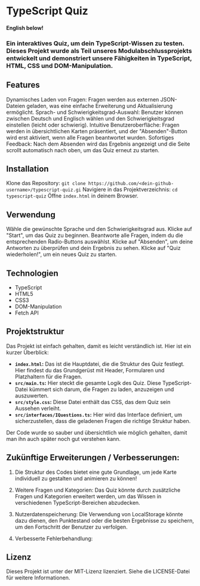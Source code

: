 # TypeScript Quiz
#### English below!
### Ein interaktives Quiz, um dein TypeScript-Wissen zu testen. Dieses Projekt wurde als Teil unseres Modulabschlussprojekts entwickelt und demonstriert unsere Fähigkeiten in TypeScript, HTML, CSS und DOM-Manipulation.

## Features
Dynamisches Laden von Fragen: Fragen werden aus externen JSON-Dateien geladen, was eine einfache Erweiterung und Aktualisierung ermöglicht.
Sprach- und Schwierigkeitsgrad-Auswahl: Benutzer können zwischen Deutsch und Englisch wählen und den Schwierigkeitsgrad einstellen (leicht oder schwierig).
Intuitive Benutzeroberfläche: Fragen werden in übersichtlichen Karten präsentiert, und der "Absenden"-Button wird erst aktiviert, wenn alle Fragen beantwortet wurden.
Sofortiges Feedback: Nach dem Absenden wird das Ergebnis angezeigt und die Seite scrollt automatisch nach oben, um das Quiz erneut zu starten.

## Installation
Klone das Repository: `git clone https://github.com/<dein-github-username>/typescript-quiz.gi`
Navigiere in das Projektverzeichnis: `cd typescript-quiz`
Öffne `index.html` in deinem Browser.

## Verwendung
Wähle die gewünschte Sprache und den Schwierigkeitsgrad aus.
Klicke auf "Start", um das Quiz zu beginnen.
Beantworte alle Fragen, indem du die entsprechenden Radio-Buttons auswählst.
Klicke auf "Absenden", um deine Antworten zu überprüfen und dein Ergebnis zu sehen.
Klicke auf "Quiz wiederholen!", um ein neues Quiz zu starten.

## Technologien
- TypeScript
- HTML5
- CSS3
- DOM-Manipulation
- Fetch API

## Projektstruktur

Das Projekt ist einfach gehalten, damit es leicht verständlich ist. Hier ist ein kurzer Überblick:

*   **`index.html`:** Das ist die Hauptdatei, die die Struktur des Quiz festlegt. Hier findest du das Grundgerüst mit Header, Formularen und Platzhaltern für die Fragen.
*   **`src/main.ts`:** Hier steckt die gesamte Logik des Quiz. Diese TypeScript-Datei kümmert sich darum, die Fragen zu laden, anzuzeigen und auszuwerten.
*   **`src/style.css`:** Diese Datei enthält das CSS, das dem Quiz sein Aussehen verleiht.
*   **`src/interfaces/IQuestions.ts`:** Hier wird das Interface definiert, um sicherzustellen, dass die geladenen Fragen die richtige Struktur haben.

Der Code wurde so sauber und übersichtlich wie möglich gehalten, damit man ihn auch später noch gut verstehen kann.

## Zukünftige Erweiterungen / Verbesserungen:
1. Die Struktur des Codes bietet eine gute Grundlage, um jede Karte individuell zu gestalten und animieren zu können!
2. Weitere Fragen und Kategorien: Das Quiz könnte durch zusätzliche Fragen und Kategorien erweitert werden, um das Wissen in verschiedenen TypeScript-Bereichen abzudecken.

3. Nutzerdatenspeicherung: Die Verwendung von LocalStorage könnte dazu dienen, den Punktestand oder die besten Ergebnisse zu speichern, um den Fortschritt der Benutzer zu verfolgen.
4. Verbesserte Fehlerbehandlung:

## Lizenz
Dieses Projekt ist unter der MIT-Lizenz lizenziert. Siehe die LICENSE-Datei für weitere Informationen.
